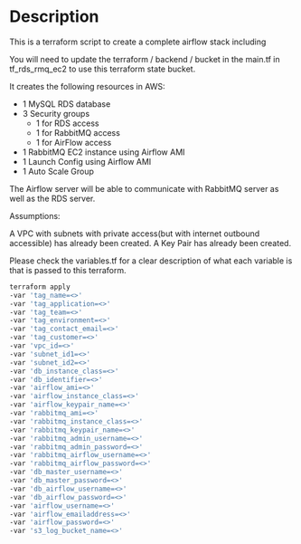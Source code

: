 # Description

This is a terraform script to create a complete airflow stack including

You will need to update the terraform / backend / bucket in the main.tf in tf_rds_rmq_ec2 to use this terraform state bucket.

It creates the following resources in AWS:

- 1 MySQL RDS database
- 3 Security groups
  - 1 for RDS access
  - 1 for RabbitMQ access
  - 1 for AirFlow access
- 1 RabbitMQ EC2 instance using Airflow AMI
- 1 Launch Config using Airflow AMI
- 1 Auto Scale Group

The Airflow server will be able to communicate with RabbitMQ server as well as the RDS server.

Assumptions:

A VPC with subnets with private access(but with internet outbound accessible) has already been created.
A Key Pair has already been created.

Please check the variables.tf for a clear description of what each variable is that is passed to this terraform.

```bash
terraform apply
-var 'tag_name=<>'
-var 'tag_application=<>'
-var 'tag_team=<>'
-var 'tag_environment=<>'
-var 'tag_contact_email=<>'
-var 'tag_customer=<>'
-var 'vpc_id=<>'
-var 'subnet_id1=<>'
-var 'subnet_id2=<>'
-var 'db_instance_class=<>'
-var 'db_identifier=<>'
-var 'airflow_ami=<>'
-var 'airflow_instance_class=<>'
-var 'airflow_keypair_name=<>'
-var 'rabbitmq_ami=<>'
-var 'rabbitmq_instance_class=<>'
-var 'rabbitmq_keypair_name=<>'
-var 'rabbitmq_admin_username=<>'
-var 'rabbitmq_admin_password=<>'
-var 'rabbitmq_airflow_username=<>'
-var 'rabbitmq_airflow_password=<>'
-var 'db_master_username=<>'
-var 'db_master_password=<>'
-var 'db_airflow_username=<>'
-var 'db_airflow_password=<>'
-var 'airflow_username=<>'
-var 'airflow_emailaddress=<>'
-var 'airflow_password=<>'
-var 's3_log_bucket_name=<>'
```
